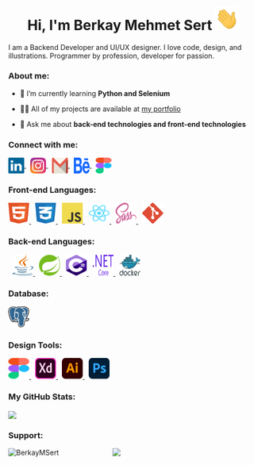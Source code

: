 <h1 align="center">
 Hi, I'm Berkay Mehmet Sert 
<img src = "./assets/wave.gif" width = "48"/>
</h1>

<p align="left">
I am a Backend Developer and UI/UX designer. I love code, design, and illustrations. Programmer by profession, developer for passion.
</p>
<h3>About me:</h3> 

- 🌱 I’m currently learning **Python and Selenium**

- 👨‍💻 All of my projects are available at [my portfolio](https://berkaymehmetsert.vercel.app/projects)

- 💬 Ask me about **back-end technologies and front-end technologies**

<h3 align="left">Connect with me:</h3>
<p align="left">

<a href="https://linkedin.com/in/berkaymsert/" target="blank">

<img align="center" src="./assets/linkedin-icon-2.svg" alt="https://linkedin.com/in/berkaymsert/" height="32" width="32" />
</a>

<a href="https://instagram.com/berkaysert.h" target="blank">
<img style="margin-left: 8px" align="center" src="./assets/instagram.svg" alt="https://www.instagram.com/berkaysert.h" height="32" width="32" />
</a>

<a href="mailto:berkaymehmetsert@gmail.com" target="blank">
<img style="margin-left: 8px" align="center" src="./assets/gmail.svg" alt="berkaymehmetsert@gmail.com" height="32" width="32" />
</a>
<a href="https://www.behance.net/berkaysert" target="blank">
<img style="margin-left: 8px" align="center" src="./assets/behance.svg" alt="behance.net/berkaysert" height="32" width="32" />
</a>
<a href="https://www.figma.com/@BerkayMSert" target="blank">
<img style="margin-left: 8px" align="center" src="./assets/figma.svg" alt="figma.com/@BerkayMSert" height="32" width="32" />
</a>
</p>

<h3 align="left">Front-end Languages:</h3>

<p align="left"> 

<a href="https://www.w3schools.com/html" target="_blank" rel="noreferrer"> 
<img src="./assets/html.svg" alt="HTML5" width="42" height="42"/> 
</a> 
<a href="https://www.w3schools.com/css" target="_blank" rel="noreferrer"> 
<img style="margin-left: 8px" src="./assets/css.svg" alt="CSS3" width="42" height="42"/> 
</a> 
<a href="https://www.w3schools.com/js" target="_blank" rel="noreferrer"> 
<img style="margin-left: 8px" src="./assets/javaScript.svg" alt="JS" width="42" height="42"/> 
</a> 
<a href="https://reactjs.org/" target="_blank" rel="noreferrer"> 
<img style="margin-left: 8px" src="./assets/react.svg" alt="React.js" width="42" height="42"/> 
</a>
<a href="https://sass-lang.com/" target="_blank" rel="noreferrer"> 
<img style="margin-left: 8px" src="./assets/sass.svg" alt="SASS" width="42" height="42"/> 
</a> 
<a href="https://git-scm.com/" target="_blank" rel="noreferrer"> 
<img style="margin-left: 8px" src="./assets/git.svg" alt="GIT" width="42" height="42"/> 
</a>
</p>

<h3 align="left">Back-end Languages:</h3>

<p align="left"> 

<a href="https://www.java.com/" target="_blank" rel="noreferrer"> 
<img style="margin-left: 8px" src="./assets/java-14.svg" alt="Java" width="42" height="42"/> 
</a> 
<a href="https://spring.io/" target="_blank" rel="noreferrer"> 
<img style="margin-left: 8px" src="./assets/spring-3.svg" alt="Spring Boot" width="42" height="42"/> 
</a> 
<a href="https://learn.microsoft.com/en-us/dotnet/csharp/" target="_blank" rel="noreferrer"> 
<img style="margin-left: 8px" src="./assets/c--4.svg" alt="C#" width="42" height="42"/> 
</a> 
<a href="https://dotnet.microsoft.com/en-us/download" target="_blank" rel="noreferrer"> 
<img style="margin-left: 8px" src="./assets/dot-net-core-7.svg" alt=".Net Core" width="42" height="42"/> 
</a> 
<a href="https://www.docker.com/" target="_blank" rel="noreferrer"> 
<img style="margin-left: 8px" src="./assets/docker.svg" alt="Docker" width="42" height="42"/> 
</a>
</p>

<h3 align="left">Database:</h3>

<p align="left"> 

<a href="https://www.postgresql.org/" target="_blank" rel="noreferrer"> 
<img src="./assets/postgresql.svg" alt="Postgres" width="42" height="42"/> 
</a>
</p>

<h3 align="left">Design Tools:</h3>

<p align="left"> 

<a href="https://www.figma.com/" target="_blank" rel="noreferrer"> 
<img src="./assets/figma.svg" alt="Figma" width="42" height="42"/> 
</a> 
<a href="https://www.adobe.com/" target="_blank" rel="noreferrer"> 
<img style="margin-left: 8px" src="./assets/xd.svg" alt="Adobe XD" width="42" height="42"/> 
</a> 
<a href="https://www.adobe.com/" target="_blank" rel="noreferrer"> 
<img style="margin-left: 8px" src="./assets/ai.svg" alt="Adobe AI" width="42" height="42"/> 
</a> <a href="https://www.adobe.com/" target="_blank" rel="noreferrer"> 
<img style="margin-left: 8px" src="./assets/ps.svg" alt="Adobe PS" width="42" height="42"/> 
</a> 

</p>

<h3 align="left">My GitHub Stats:</h3>

<a href="https://github.com/BerkayMehmetSert">
  <img align="center" src="https://github-readme-stats.vercel.app/api/top-langs/?username=BerkayMehmetSert&title_color=ffffff&text_color=c9cacc&icon_color=2bbc8a&bg_color=1d1f21" />
</a>

<h3 align="left">Support:</h3>
<p><a href="https://www.buymeacoffee.com/BerkayMSert"> 
<img align="left" src="https://cdn.buymeacoffee.com/buttons/v2/default-yellow.png" height="50" width="210" alt="BerkayMSert" />
</a>
</p>

[![](https://c5.patreon.com/external/logo/become_a_patron_button.png)](https://www.patreon.com/BerkayMSert)
